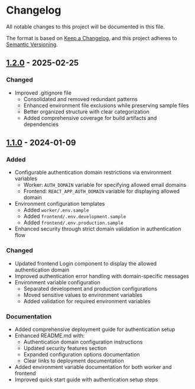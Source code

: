 # Changelog

All notable changes to this project will be documented in this file.

The format is based on [Keep a Changelog](https://keepachangelog.com/en/1.0.0/),
and this project adheres to [Semantic Versioning](https://semver.org/spec/v2.0.0.html).

## [1.2.0] - 2025-02-25

### Changed
- Improved .gitignore file
  - Consolidated and removed redundant patterns
  - Enhanced environment file exclusions while preserving sample files
  - Better organized structure with clear categorization
  - Added comprehensive coverage for build artifacts and dependencies

## [1.1.0] - 2024-01-09

### Added
- Configurable authentication domain restrictions via environment variables
  - Worker: `AUTH_DOMAIN` variable for specifying allowed email domains
  - Frontend: `REACT_APP_AUTH_DOMAIN` variable for displaying allowed domain
- Environment configuration templates
  - Added `worker/.env.sample`
  - Added `frontend/.env.development.sample`
  - Added `frontend/.env.production.sample`
- Enhanced security through strict domain validation in authentication flow

### Changed
- Updated frontend Login component to display the allowed authentication domain
- Improved authentication error handling with domain-specific messages
- Environment variable configuration
  - Separated development and production configurations
  - Moved sensitive values to environment variables
  - Added validation for required environment variables

### Documentation
- Added comprehensive deployment guide for authentication setup
- Enhanced README.md with:
  - Authentication domain configuration instructions
  - Updated security features section
  - Expanded configuration options documentation
  - Clear links to deployment documentation
- Added environment variable documentation for both worker and frontend
- Improved quick start guide with authentication setup steps

[1.1.0]: https://github.com/ksstormnet/r2-bucket-browser/releases/tag/v1.1.0
[1.2.0]: https://github.com/ksstormnet/r2-bucket-browser/releases/tag/v1.2.0



